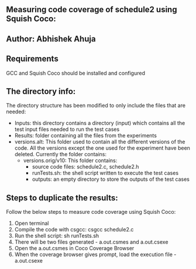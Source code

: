 ## Measuring code coverage of schedule2 using Squish Coco:
## Author: Abhishek Ahuja

## Requirements
GCC and Squish Coco should be installed and configured

## The directory info:
The directory structure has been modified to only include the files that are needed:
* Inputs: this directory contains a directory (input) which contains all the test input files needed to run the test cases
* Results: folder containing all the files from the experiments
* versions.alt: This folder used to contain all the different versions of the code. All the versions except the one used for the experiment have been deleted. Currently the folder contains:
    + versions.orig/v10: This folder contains:
        - source code files: schedule2.c, schedule2.h
        - runTests.sh: the shell script written to execute the test cases
        - outputs: an empty directory to store the outputs of the test cases

## Steps to duplicate the results:
Follow the below steps to measure code coverage using Squish Coco:
1. Open terminal
2. Compile the code with csgcc: csgcc schedule2.c
3. Run the shell script: sh runTests.sh
4. There will be two files generated - a.out.csmes and a.out.csexe
5. Open the a.out.csmes in Coco Coverage Browser
6. When the coverage browser gives prompt, load the execution file - a.out.csexe